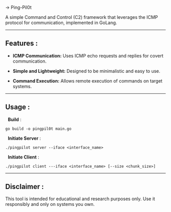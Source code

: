 
&rarr; Ping-Pil0t 

A simple Command and Control (C2) framework that leverages the ICMP protocol for communication, implemented in GoLang.

---

## **Features** :

- **ICMP Communication:** Uses ICMP echo requests and replies for covert communication.

- **Simple and Lightweight:** Designed to be minimalistic and easy to use.

- **Command Execution:** Allows remote execution of commands on target systems.
---

## **Usage** :

&nbsp; **Build** :

```
go build -o pingpil0t main.go
```

&nbsp; **Initiate Server** :

```
./pingpilot server --iface <interface_name>
```

&nbsp; **Initiate Client** :

```
./pingpilot client ---iface <interface_name> [--size <chunk_size>]
```

---

## **Disclaimer** :

This tool is intended for educational and research purposes only. Use it responsibly and only on systems you own.
